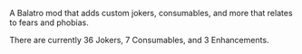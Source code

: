 A Balatro mod that adds custom jokers, consumables, and more that relates to fears and phobias.

There are currently 36 Jokers, 7 Consumables, and 3 Enhancements.
